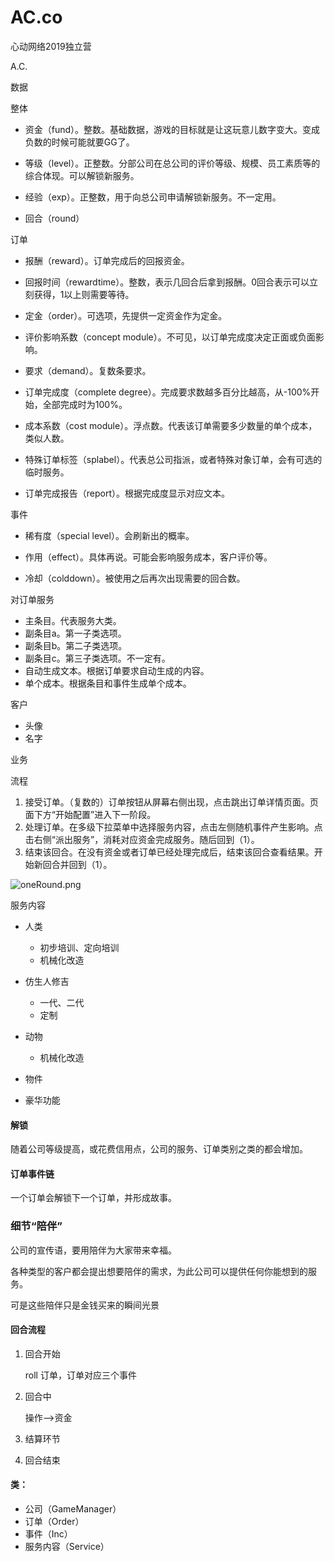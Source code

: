 # AC.co
心动网络2019独立营

A.C.

数据

整体

- 资金（fund）。整数。基础数据，游戏的目标就是让这玩意儿数字变大。变成负数的时候可能就要GG了。

- 等级（level）。正整数。分部公司在总公司的评价等级、规模、员工素质等的综合体现。可以解锁新服务。

- 经验（exp）。正整数，用于向总公司申请解锁新服务。不一定用。
- 回合（round）

订单

- 报酬（reward）。订单完成后的回报资金。

- 回报时间（rewardtime）。整数，表示几回合后拿到报酬。0回合表示可以立刻获得，1以上则需要等待。

- 定金（order）。可选项，先提供一定资金作为定金。

- 评价影响系数（concept module）。不可见，以订单完成度决定正面或负面影响。

- 要求（demand）。复数条要求。

- 订单完成度（complete degree）。完成要求数越多百分比越高，从-100%开始，全部完成时为100%。

- 成本系数（cost module）。浮点数。代表该订单需要多少数量的单个成本，类似人数。

- 特殊订单标签（splabel）。代表总公司指派，或者特殊对象订单，会有可选的临时服务。

- 订单完成报告（report）。根据完成度显示对应文本。

事件

- 稀有度（special level）。会刷新出的概率。

- 作用（effect）。具体再说。可能会影响服务成本，客户评价等。

- 冷却（colddown）。被使用之后再次出现需要的回合数。

对订单服务

- 主条目。代表服务大类。
- 副条目a。第一子类选项。
- 副条目b。第二子类选项。
- 副条目c。第三子类选项。不一定有。
- 自动生成文本。根据订单要求自动生成的内容。
- 单个成本。根据条目和事件生成单个成本。

客户

- 头像
- 名字

业务

流程

1. 接受订单。（复数的）订单按钮从屏幕右侧出现，点击跳出订单详情页面。页面下方“开始配置”进入下一阶段。
2. 处理订单。在多级下拉菜单中选择服务内容，点击左侧随机事件产生影响。点击右侧“派出服务”，消耗对应资金完成服务。随后回到（1）。
3. 结束该回合。在没有资金或者订单已经处理完成后，结束该回合查看结果。开始新回合并回到（1）。

![oneRound.png](https://i.loli.net/2019/12/14/OrMfejQgyuEvI1F.png)

服务内容

- 人类
  - 初步培训、定向培训
  - 机械化改造

- 仿生人修吉
  - 一代、二代
  - 定制

- 动物
  - 机械化改造

- 物件

- 豪华功能

#### 解锁

随着公司等级提高，或花费信用点，公司的服务、订单类别之类的都会增加。

#### 订单事件链

一个订单会解锁下一个订单，并形成故事。

### 细节“陪伴”

公司的宣传语，要用陪伴为大家带来幸福。

各种类型的客户都会提出想要陪伴的需求，为此公司可以提供任何你能想到的服务。

可是这些陪伴只是金钱买来的瞬间光景



#### 回合流程

1. 回合开始

   roll 订单，订单对应三个事件

2. 回合中

   操作——>资金

3. 结算环节

   

4. 回合结束



#### 类：

- 公司（GameManager）
- 订单（Order）
- 事件（Inc）
- 服务内容（Service）
